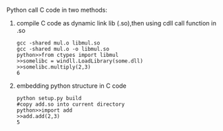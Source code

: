 Python call C code in two methods:

1. compile C code as dynamic link lib (.so),then using cdll call function in .so
	```
	gcc -shared mul.o libmul.so
	gcc -shared mul.o -o libmul.so
	python>>from ctypes import libmul 
	>>somelibc = windll.LoadLibrary(some.dll) 
	>>somelibc.multiply(2,3)
	6
	```

2. embedding python structure in C code
	```
	python setup.py build
	#copy add.so into current directory
	python>>import add
	>>add.add(2,3)
	5
	```